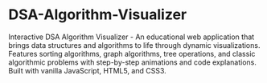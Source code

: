# DSA-Algorithm-Visualizer
Interactive DSA Algorithm Visualizer - An educational web application that brings data structures and algorithms to life through dynamic visualizations. Features sorting algorithms, graph algorithms, tree operations, and classic algorithmic problems with step-by-step animations and code explanations. Built with vanilla JavaScript, HTML5, and CSS3.
